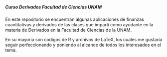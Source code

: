 ##### Curso Derivados Facultad de Ciencias UNAM #####

En este repositorio se encuentran algunas aplicaciones de finanzas cuantitativas y derivados 
de las clases que imparti como ayudante en la materia de Derivados en la Facultad de Ciencias de la UNAM.

En su mayoria son codigos de R y archivos de LaTeX, los cuales me gustaría seguir perfeccionando y poniendo
al alcance de todos los interesados en el tema.
